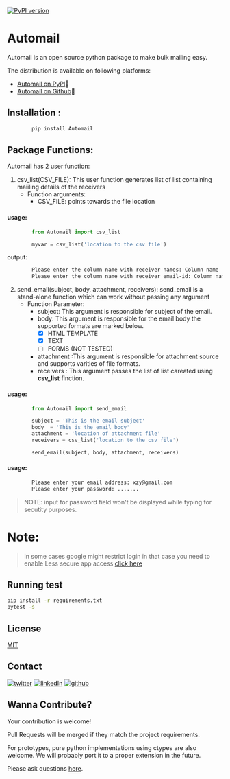 [![PyPI version](https://badge.fury.io/py/Automail.svg)](https://badge.fury.io/py/Automail)

# Automail


Automail is an open source python package to make bulk mailing easy.

The distribution is available on following platforms:
* [Automail on PyPI](https://pypi.org/project/Automail):link:
* [Automail on Github](https://github.com/Preetam2114/Automail):link:

## Installation :

```bash
		pip install Automail
```


## Package Functions:

Automail has 2 user function:
1. csv_list(CSV_FILE): This user function generates list of list
		containing maiiling details of the receivers
   - Function arguments:
     - CSV_FILE: points towards the file location
#### usage:	 
```py
		from Automail import csv_list

		myvar = csv_list('location to the csv file')

```
output:
```bash
		Please enter the column name with receiver names: Column name
		Please enter the column name with receiver email-id: Column name
```
2. send_email(subject, body, attachment, receivers): send_email is a stand-alone function 
						which can work without passing any argument	
   - Function Parameter:
     - subject: This argument is responsible for subject of the email.
     - body: This argument is responsible for the email body the supported formats are marked below.
       - [x] HTML TEMPLATE
       - [x] TEXT
       - [ ] FORMS (NOT TESTED)
     - attachment :This argument is responsible for attachment source and supports varities of file formats.
     - receivers : This argument passes the list of list careated using __csv_list__ finction.

#### usage:
```py
		from Automail import send_email

		subject = 'This is the email subject'
		body  = 'This is the email body'
		attachment = 'location of attachment file'
		receivers = csv_list('location to the csv file')

		send_email(subject, body, attachment, receivers)
```
#### usage:
```bash
		Please enter your email address: xzy@gmail.com
		Please enter your password: .......
```
>NOTE: input for password field won't be displayed while typing for secutity purposes.

# Note:
> In some cases google might restrict login in that case you need to enable Less secure app access [click here](https://myaccount.google.com/lesssecureapps)

## Running test

```bash
pip install -r requirements.txt
pytest -s
```

## License
[MIT](https://choosealicense.com/licenses/mit/)

## Contact
[![twitter][1.1]][1]
[![linkedIn][2.1]][2]
[![github][3.1]][3]

[1.1]: https://www.iconfinder.com/icons/104461/download/png/64
[2.1]: https://www.iconfinder.com/icons/107159/download/png/64
[3.1]: https://www.iconfinder.com/icons/394187/download/png/64

[1]: https://twitter.com/pvr_rane
[2]: https://www.linkedin.com/in/preetam-rane-4b0524165/
[3]: https://github.com/Preetam2114

## Wanna Contribute?

Your contribution is welcome!

Pull Requests will be merged if they match the project requirements.

For prototypes, pure python implementations using ctypes are also welcome.
We will probably port it to a proper extension in the future.

Please ask questions [here](https://github.com/Preetam2114/Automail/issues).
